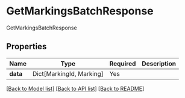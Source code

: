 # GetMarkingsBatchResponse

GetMarkingsBatchResponse

## Properties
| Name | Type | Required | Description |
| ------------ | ------------- | ------------- | ------------- |
**data** | Dict[MarkingId, Marking] | Yes |  |


[[Back to Model list]](../../../../README.md#models-v2-link) [[Back to API list]](../../../../README.md#apis-v2-link) [[Back to README]](../../../../README.md)
